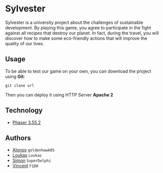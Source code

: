 # Sylvester
Sylvester is a university project about the challenges of sustainable development.
By playing this game, you agree to participate in the fight against all recipes that destroy our planet.
In fact, during the travel, you will discover how to make some eco-friendly actions that will improve the quality of our lives.

## Usage
To be able to test our game on your own, you can download the project using **Git**:

``git clone url``

Then you can deploy it using HTTP Server **Apache 2**

## Technology
* [Phaser 3.55.2](https://phaser.io)

## Authors
* [Alonso](https://github.com/goldenhawk05) ``goldenhawk05``
* [Loukas](https://github.com/Loukas) ``Loukas``
* [Simon](https://github.com/SuperDelphi) ``SuperDelphi``
* [Vincent](https://github.com/Phindau) ``F1D0``